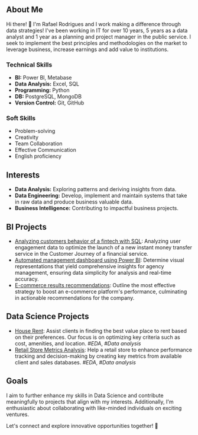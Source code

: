 ## About Me

Hi there! 👋 I'm Rafael Rodrigues and I work making a difference through data strategies! I've been working in IT for over 10 years, 5 years as a data analyst and 1 year as a planning and project manager in the public service. I seek to implement the best principles and methodologies on the market to leverage business, increase earnings and add value to institutions.

<!-- ## Skills

[![My Skills]('https://api.iconify.design/logos/microsoft-power-bi.svg')]('https://api.iconify.design/logos/microsoft-power-bi.svg') -->

### Technical Skills
- **BI:** Power BI, Metabase
- **Data Analysis:** Excel, SQL
- **Programming:** Python
- **DB:** PostgreSQL, MongoDB
- **Version Control:** Git, GitHub

### Soft Skills
- Problem-solving
- Creativity
- Team Collaboration
- Effective Communication
- English proficiency

## Interests

- **Data Analysis:** Exploring patterns and deriving insights from data.
- **Data Engineering:** Develop, implement and maintain systems that take in raw data and produce business valuable data.
- **Business Intelligence:** Contributing to impactful business projects.

## BI Projects

- [Analyzing customers behavior of a fintech with SQL](https://github.com/Rafael07/dnc-projects/tree/f22c7a2455431a20865f3b04d0f54e683a3b0c7d/Analyzing%20customers%20behavior%20of%20a%20fintech%20with%20SQL): Analyzing user engagement data to optimize the launch of a new instant money transfer service in the Customer Journey of a financial service.
- [Automated management dashboard using Power BI](https://github.com/Rafael07/dnc-projects/tree/f22c7a2455431a20865f3b04d0f54e683a3b0c7d/Automated%20management%20dashboard%20using%20Power%20BI): Determine visual representations that yield comprehensive insights for agency management, ensuring data simplicity for analysis and real-time accuracy.
- [E-commerce results recommendations](https://github.com/Rafael07/dnc-projects/tree/f22c7a2455431a20865f3b04d0f54e683a3b0c7d/E-commerce%20results%20prediction%20using%20Power%20BI): Outline the most effective strategy to boost an e-commerce platform's performance, culminating in actionable recommendations for the company.

## Data Science Projects

- [House Rent](https://github.com/Rafael07/minor-projects/tree/3b3e65ebcb4bd54b182b1d292ba9f95acbcb25d9/house_rent): Assist clients in finding the best value place to rent based on their preferences. Our focus is on optimizing key criteria such as cost, amenities, and location. *#EDA*, *#Data analysis*
- [Retail Store Metrics Analysis](https://github.com/Rafael07/minor-projects/tree/3b3e65ebcb4bd54b182b1d292ba9f95acbcb25d9/retail_store): Help a retail store to enhance performance tracking and decision-making by creating key metrics from available client and sales databases. *#EDA*, *#Data analysis*

## Goals

I aim to further enhance my skills in Data Science and contribute meaningfully to projects that align with my interests. Additionally, I'm enthusiastic about collaborating with like-minded individuals on exciting ventures.

Let's connect and explore innovative opportunities together! 🚀
